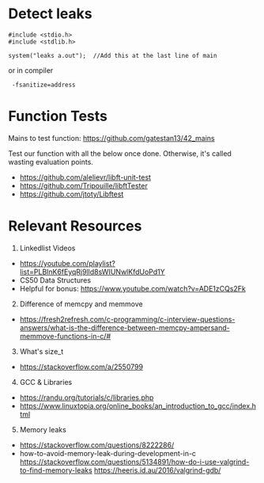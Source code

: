 # Detect leaks
```
#include <stdio.h>
#include <stdlib.h>

system("leaks a.out");  //Add this at the last line of main

```

or in compiler

```
 -fsanitize=address
```

# Function Tests
Mains to test function:
https://github.com/gatestan13/42_mains 

Test our function with all the below once done. Otherwise, it's called wasting evaluation points.
- https://github.com/alelievr/libft-unit-test 
- https://github.com/Tripouille/libftTester
- https://github.com/jtoty/Libftest

# Relevant Resources
1. Linkedlist Videos
- https://youtube.com/playlist?list=PLBlnK6fEyqRj9lld8sWIUNwlKfdUoPd1Y
- CS50 Data Structures
- Helpful for bonus: https://www.youtube.com/watch?v=ADE1zCQs2Fk

2. Difference of memcpy and memmove
- https://fresh2refresh.com/c-programming/c-interview-questions-answers/what-is-the-difference-between-memcpy-ampersand-memmove-functions-in-c/#

3. What's size_t
- https://stackoverflow.com/a/2550799

4. GCC & Libraries
- https://randu.org/tutorials/c/libraries.php
- https://www.linuxtopia.org/online_books/an_introduction_to_gcc/index.html

5. Memory leaks
- https://stackoverflow.com/questions/8222286/
- how-to-avoid-memory-leak-during-development-in-c
https://stackoverflow.com/questions/5134891/how-do-i-use-valgrind-to-find-memory-leaks
https://heeris.id.au/2016/valgrind-gdb/
